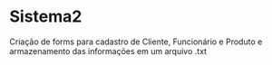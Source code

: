 # Sistema2
Criação  de forms para cadastro de Cliente, Funcionário e Produto e armazenamento das informações em um arquivo .txt
